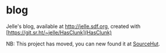 # blog
Jelle's blog, available at http://jelle.sdf.org, created with
[https://git.sr.ht/~jelle/HasClunk](HasClunk)

NB: This project has moved, you can new found it at [SourceHut](https://git.sr.ht/~jelle/blog).
